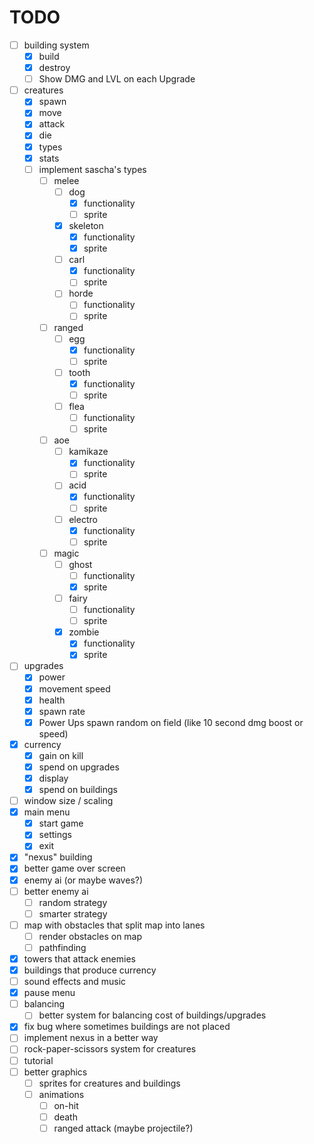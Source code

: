 # TODO

- [ ] building system
  - [x] build
  - [x] destroy
  - [ ] Show DMG and LVL on each Upgrade
- [ ] creatures
  - [x] spawn
  - [x] move
  - [x] attack
  - [x] die
  - [x] types
  - [x] stats
  - [ ] implement sascha's types
    - [ ] melee
      - [ ] dog
        - [x] functionality
        - [ ] sprite
      - [x] skeleton
        - [x] functionality
        - [x] sprite
      - [ ] carl
        - [x] functionality
        - [ ] sprite
      - [ ] horde
        - [ ] functionality
        - [ ] sprite
    - [ ] ranged
      - [ ] egg
        - [x] functionality
        - [ ] sprite
      - [ ] tooth
        - [x] functionality
        - [ ] sprite
      - [ ] flea
        - [ ] functionality
        - [ ] sprite
    - [ ] aoe
      - [ ] kamikaze
        - [x] functionality
        - [ ] sprite
      - [ ] acid
        - [x] functionality
        - [ ] sprite
      - [ ] electro
        - [x] functionality
        - [ ] sprite
    - [ ] magic
      - [ ] ghost
        - [ ] functionality
        - [x] sprite
      - [ ] fairy
        - [ ] functionality
        - [ ] sprite
      - [x] zombie
        - [x] functionality
        - [x] sprite
- [ ] upgrades
  - [x] power
  - [x] movement speed
  - [x] health
  - [x] spawn rate
  - [x] Power Ups spawn random on field (like 10 second dmg boost or speed)
- [x] currency
  - [x] gain on kill
  - [x] spend on upgrades
  - [x] display
  - [x] spend on buildings
- [ ] window size / scaling
- [x] main menu
  - [x] start game
  - [x] settings
  - [x] exit
- [x] "nexus" building
- [x] better game over screen
- [x] enemy ai (or maybe waves?)
- [ ] better enemy ai
  - [ ] random strategy
  - [ ] smarter strategy
- [ ] map with obstacles that split map into lanes
  - [ ] render obstacles on map
  - [ ] pathfinding
- [x] towers that attack enemies
- [x] buildings that produce currency
- [ ] sound effects and music
- [x] pause menu
- [ ] balancing
  - [ ] better system for balancing cost of buildings/upgrades
- [x] fix bug where sometimes buildings are not placed
- [ ] implement nexus in a better way
- [ ] rock-paper-scissors system for creatures
- [ ] tutorial
- [ ] better graphics
  - [ ] sprites for creatures and buildings
  - [ ] animations
    - [ ] on-hit
    - [ ] death
    - [ ] ranged attack (maybe projectile?)